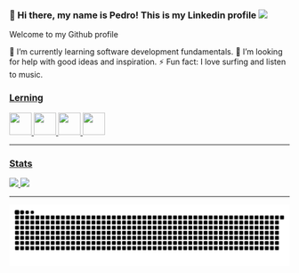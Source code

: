 ### 👋 Hi there, my name is Pedro! This is my Linkedin profile <a href="https://www.linkedin.com/in/pedro-melo-325531192" target="_blank"><img src="https://img.shields.io/badge/-LinkedIn-%230077B5?style=for-the-badge&logo=linkedin&logoColor=white" target="_blank"></a>   

Welcome to my Github profile

🌱 I’m currently learning software development fundamentals.
🤔 I’m looking for help with good ideas and inspiration.
⚡ Fun fact: I love surfing and listen to music.
<!--
**pedromelocf/pedromelocf** is a ✨ _special_ ✨ repository because its `README.md` (this file) appears on your GitHub profile.

Here are some ideas to get you started:

- 

- 👯 I’m looking to collaborate on ...

- 💬 Ask me about ...
- 📫 How to reach me: ...
- 
-->

<div>
<a href="https://github.com/pedromelocf">

  
 <h3> Lerning </h3>
<img src="https://cdn.jsdelivr.net/gh/devicons/devicon/icons/python/python-original.svg" width="40" height="40"/>        
<img src="https://cdn.jsdelivr.net/gh/devicons/devicon/icons/linux/linux-original.svg" width="40" height="40"/>
<img src="https://cdn.jsdelivr.net/gh/devicons/devicon/icons/csharp/csharp-original.svg" width="40" height="40"/>
<img src="https://cdn.jsdelivr.net/gh/devicons/devicon/icons/github/github-original.svg" width="40" height="40"/>
            
<hr>
  
<h3> Stats </h3> 
<img height="165em" src="https://github-readme-stats.vercel.app/api/top-langs/?username=pedromelocf&layout=compact&langs_count=7&theme=dracula"/>
<img height="165em" src="https://github-readme-stats.vercel.app/api?username=pedromelocf&show_icons=true&theme=dracula&include_all_commits=true&count_private=true"/>
 
<hr>  
  
</div>

![Snake animation](https://github.com/pedromelocf/pedromelocf/blob/output/github-contribution-grid-snake.svg)
